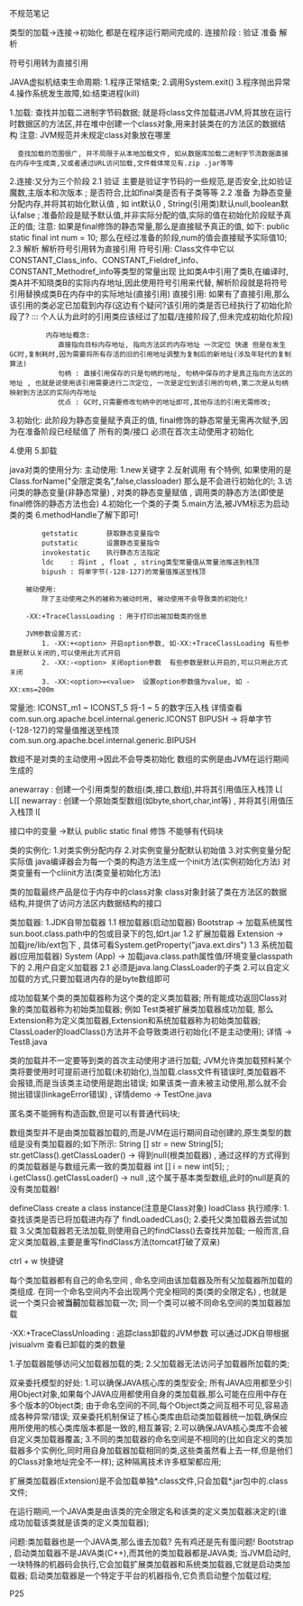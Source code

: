 
不规范笔记



  类型的加载->连接->初始化 都是在程序运行期间完成的.
  连接阶段 : 验证 准备 解析

  符号引用转为直接引用

  JAVA虚拟机结束生命周期:
    1.程序正常结束;
    2.调用System.exit()
    3.程序抛出异常
    4.操作系统发生故障,如:结束进程(kill)

  1.加载:
      查找并加载二进制字节码数据; 就是将class文件加载进JVM,将其放在运行时数据区的方法区,并在堆中创建一个class对象,用来封装类在的方法区的数据结构
      注意: JVM规范并未规定class对象放在哪里

      查找加载的范围很广, 并不局限于从本地加载文件, 如从数据库加载二进制字节流数据直接在内存中生成类,又或者通过URL访问加载,文件载体常见有.zip .jar等等


  2.连接:又分为三个阶段
      2.1 验证  主要是验证字节码的一些规范,是否安全,比如验证魔数,主版本和次版本 ; 是否符合,比如final类是否有子类等等
      2.2 准备  为静态变量分配内存,并将其初始化默认值 , 如 int默认0 , String(引用类)默认null,boolean默认false ; 准备阶段是赋予默认值,并非实际分配的值,实际的值在初始化阶段赋予真正的值;
             注意: 如果是final修饰的静态常量,那么是直接赋予真正的值, 如下:
             public static final int num = 10;
             那么在经过准备的阶段,num的值会直接赋予实际值10;
      2.3 解析 解析符号引用转为直接引用
             符号引用:
                Class文件中它以CONSTANT_Class_info、CONSTANT_Fieldref_info、CONSTANT_Methodref_info等类型的常量出现
                比如类A中引用了类B,在编译时,类A并不知晓类B的实际内存地址,因此使用符号引用来代替, 解析阶段就是将符号引用替换成类B在内存中的实际地址(直接引用)
             直接引用:
                如果有了直接引用,那么该引用的类必定已加载到内存(这边有个疑问?该引用的类是否已经执行了初始化阶段了? ::: 个人认为此时的引用类应该经过了加载/连接阶段了,但未完成初始化阶段)

             内存地址概念:
                直接指向目标内存地址, 指向方法区的内存地址 一次定位 快速 但是在发生GC时,复制耗时,因为需要将所有存活的旧的引用地址调整为复制后的新地址(涉及年轻代的复制算法)
                句柄 : 直接引用保存的只是句柄的地址, 句柄中保存的才是真正指向方法区的地址 , 也就是说使用该引用需要进行二次定位, 一次是定位到该引用的句柄,第二次是从句柄映射到方法区的实际内存地址
                优点 : GC时,只需要修改句柄中的地址即可,其他存活的引用无需修改;

  3.初始化:
       此阶段为静态变量赋予真正的值, final修饰的静态常量无需再次赋予,因为在准备阶段已经赋值了
       所有的类/接口 必须在首次主动使用才初始化

  4.使用
  5.卸载

  java对类的使用分为:
        主动使用:
            1.new关键字
            2.反射调用  有个特例, 如果使用的是Class.forName("全限定类名",false,classloader) 那么是不会进行初始化的!;
            3.访问类的静态变量(非静态常量) , 对类的静态变量赋值 , 调用类的静态方法(即使是final修饰的静态方法也会)
            4.初始化一个类的子类
            5.main方法,被JVM标志为启动类的类
            6.methodHandle了解下即可!

            getstatic       获取静态变量指令
            putstatic       设置静态变量指令
            invokestatic    执行静态方法指定
            ldc    : 将int , float , string类型常量值从常量池推送到栈顶
            bipush : 将单字节(-128-127)的常量值推送至栈顶

        被动使用:
            除了主动使用之外的被称为被动时用, 被动使用不会导致类的初始化!

        -XX:+TraceClassLoading : 用于打印出被加载类的信息

        JVM参数设置方式:
            1. -XX:+<option> 开启option参数, 如-XX:+TraceClassLoading 有些参数是默认关闭的,可以使用此方式开启
            2. -XX:-<option> 关闭option参数  有些参数是默认开启的,可以只用此方式关闭
            3. -XX:<option>=<value>  设置option参数值为value, 如 -XX:xms=200m


  常量池:
    ICONST_m1 ~ ICONST_5  将-1 ~ 5 的数字压入栈 详情查看 com.sun.org.apache.bcel.internal.generic.ICONST
    BIPUSH -> 将单字节(-128-127)的常量值推送至栈顶com.sun.org.apache.bcel.internal.generic.BIPUSH
   
  数组不是对类的主动使用->因此不会导类初始化
  数组的实例是由JVM在运行期间生成的
  
  anewarray : 创建一个引用类型的数组(类,接口,数组),并将其引用值压入栈顶  L[  L[[
  newarray  : 创建一个原始类型数组(如byte,short,char,int等) , 并将其引用值压入栈顶 I[
  
  接口中的变量 ->默认 public static final 修饰 不能够有代码块
  
  类的实例化:
    1.对类实例分配内存
    2.对实例变量分配默认初始值
    3.对实例变量分配实际值
    java编译器会为每一个类的构造方法生成一个init方法(实例初始化方法)
    对类变量有一个cliinit方法(类变量初始化方法)
    
    
   类的加载最终产品是位于内存中的class对象
   class对象封装了类在方法区的数据结构,并提供了访问方法区内数据结构的接口
   
   类加载器:
     1.JDK自带加载器
       1.1 根加载器(启动加载器) Bootstrap         -> 加载系统属性sun.boot.class.path中的包或目录下的包,如rt.jar
       1.2 扩展加载器 Extension                  -> 加载jre/lib/ext包下 , 具体可看System.getProperty("java.ext.dirs")
       1.3 系统加载器(应用加载器) System (App)     ->  加载java.class.path属性值/环境变量classpath 下的
     2.用户自定义加载器
        2.1 必须是java.lang.ClassLoader的子类
        2.可以自定义加载的方式,只要加载进内存的是byte数组即可
   
   成功加载某个类的类加载器称为这个类的定义类加载器;
   所有能成功返回Class对象的类加载器称为初始类加载器; 例如 Test类被扩展类加载器成功加载, 那么Extension称为定义类加载器,Extension和系统加载器称为初始类加载器;
   ClassLoader的loadClass()方法并不会导致类进行初始化(不是主动使用); 详情 -> Test8.java
        
   类的加载并不一定要等到类的首次主动使用才进行加载;
   JVM允许类加载预料某个类将要使用时可提前进行加载(未初始化),当加载.class文件有错误时,类加载器不会报错,而是当该类主动使用是跑出错误;
   如果该类一直未被主动使用,那么就不会抛出错误(linkageError错误) , 详情demo -> TestOne.java
   
   匿名类不能拥有构造函数,但是可以有普通代码块;
   
   数组类型并不是由类加载器加载的,而是JVM在运行期间自动创建的,原生类型的数组是没有类加载器的;如下所示:
    String [] str = new String[5]; str.getClass().getClassLoader() -> 得到null(根类加载器) , 通过这样的方式得到的类加载器是与数组元素一致的类加载器
    int [] i = new int[5]; ; i.getClass().getClassLoader() -> null ,这个属于基本类型数组,此时的null是真的没有类加载器!
    
   
   defineClass create a class instance(注意是Class对象)
   loadClass 执行顺序:
     1.查找该类是否已将加载进内存了 findLoadedCLas();
     2.委托父类加载器去尝试加载 
     3.父类加载器若无法加载,则使用自己的findClass()去查找并加载;
    一般而言,自定义类加载器,主要是重写findClass方法(tomcat打破了双亲)
    
   ctrl + w 快捷键 
   
  每个类加载器都有自己的命名空间 , 命名空间由该加载器及所有父加载器所加载的类组成.
  在同一个命名空间内不会出现两个完全相同的类(类的全限定名) , 也就是说一个类只会被**当前**加载器加载一次;
  同一个类可以被不同命名空间的类加载器加载
  
  -XX:+TraceClassUnloading : 追踪class卸载的JVM参数
  可以通过JDK自带根据jvisualvm 查看已卸载的类的数量

   1.子加载器能够访问父加载器加载的类;
   2.父加载器无法访问子加载器所加载的类;
   
   
   双亲委托模型的好处:
    1.可以确保JAVA核心库的类型安全;
        所有JAVA应用都至少引用Object对象,如果每个JAVA应用都使用自身的类加载器,那么可能在应用中存在多个版本的Object类;
        由于命名空间的不同,每个Object类之间互相不可见,容易造成各种异常/错误;
        双亲委托机制保证了核心类库由启动类加载器统一加载,确保应用所使用的核心类库版本都是一致的,相互兼容;
    2.可以确保JAVA核心类库不会被自定义类加载器覆盖;
    3.不同的类加载器的命名空间是不相同的(比如自定义的类加载器多个实例化,同时用自身加载器加载相同的类,这些类虽然看上去一样,但是他们的Class对象地址完全不一样);
      这种隔离技术许多框架都应用;
      
   扩展类加载器(Extension)是不会加载单独*.class文件,只会加载*.jar包中的.class文件;
   
   在运行期间,一个JAVA类是由该类的完全限定名和该类的定义类加载器决定的(谁成功加载该类就是该类的定义类加载器);
   
   问题:类加载器也是一个JAVA类,那么谁去加载? 先有鸡还是先有蛋问题!
    Bootstrap , 启动类加载器不是JAVA类(C++),而其他的类加载器都是JAVA类;
    当JVM启动时,一块特殊的机器码会执行,它会加载扩展类加载器和系统类加载器,它就是启动类加载器;
    启动类加载器是一个特定于平台的机器指令,它负责启动整个加载过程;
    
   P25
   
   
   
   
   
   
   
   
   
   
   
   
   
   
   
   
   
   
   
   
   
   
   
   
   
   
   
   
   
  
    




